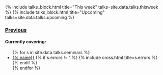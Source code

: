 {% include talks_block.html title="This week" talks=site.data.talks.thisweek %}
{% include talks_block.html title="Upcoming" talks=site.data.talks.upcoming %}
### [Previous](./previous.html)

#### Currently covering:
<ul>
{% for s in site.data.talks.seminars %}
  <li>
   <a href="{{s.url}}">{{s.name}}</a>
  {% if s.errors != ''%}
    {% include cross.html title=s.errors %}
  {% endif %}
  </li>
{% endfor %}
</ul>


